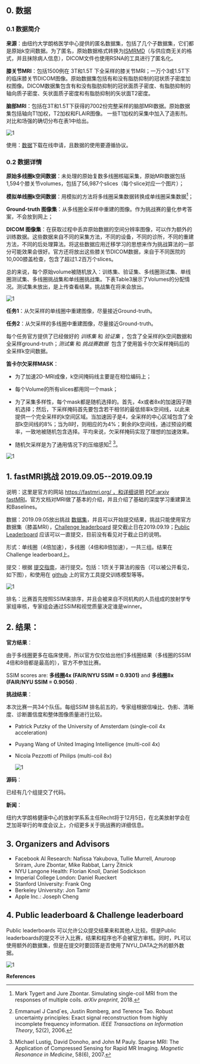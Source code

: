 ## 0. 数据

### 0.1 数据简介

**来源**：由纽约大学朗格医学中心提供的匿名数据集，包括了几个子数据集，它们都是原始k空间数据。为了匿名，原始数据格式转换为[ISMRMD](http://ismrmrd.github.io/)（与供应商无关的格式，并且抹除病人信息），DICOM文件也使用RSNA的工具进行了匿名化。

**膝关节MRI**：包括1500例在 3T和1.5T 下全采样的膝关节MRI；一万个3或1.5T下的临床膝关节DICOM图像。原始数据集包括有和没有脂肪抑制的冠状质子密度加权图像。DICOM数据集包含有和没有脂肪抑制的冠状面质子密度、有脂肪抑制的轴向质子密度、矢状面质子密度和有脂肪抑制的矢状面T2密度。

**脑部MRI**：包括在3T和1.5T下获得的7002份完整采样的脑部MRI数据。原始数据集包括轴向T1加权，T2加权和FLAIR图像。 一些T1加权的采集中加入了造影剂。对比和场强的确切分布在表1中给出。

![1](https://wzwimg-1300620626.cos.ap-chengdu.myqcloud.com/githubimg/clipboard_20191204032149.png)

使用：[数据](https://fastmri.med.nyu.edu/)下载在线申请，且数据的使用要遵循协议。

### 0.2 数据详情

**原始多线圈k空间数据**：未处理的原始复数多线圈核磁采集，原始MRI数据包括1,594个膝关节volumes，包括了56,987个slices（每个slice对应一个图片）；

**模拟单线圈k空间数据**：用模拟的方法将多线圈采集数据转换成单线圈采集数据[^1]；

**Ground-truth 图像集**：从多线圈全采样中重建的图像。作为挑战赛的量化参考答案，不会放到网上；

**DICOM 图像集**：在获取过程中丢弃原始数据的空间分辨率图像，可以作为额外的训练数据。这些数据来自不同的采集方法，不同的设备，不同的诊所，不同的重建方法，不同的后处理算法。将这些数据应用迁移学习的思想来作为挑战算法的一部分可能效果会很好。官方还将放出这些膝关节DICOM数据，来自于不同医院的10,000膝盖检查，包含了超过1.2百万个slices。

总的来说，每个原始volume被随机放入：训练集、验证集、多线圈测试集、单线圈测试集、多线圈挑战集和单线圈挑战集。下表Table3展示了Volumes的分配情况。测试集未放出，是上传查看结果。挑战集在将来会放出。

![1](https://wzwimg-1300620626.cos.ap-chengdu.myqcloud.com/githubimg/clipboard_20191204041916.png)

**任务1**：从欠采样的单线圈中重建图像，尽量接近Ground-truth。

**任务2**：从欠采样的多线圈中重建图像，尽量接近Ground-truth。

每个任务官方提供了已经做好的 *训练集* 和 *验证集* ，包含了全采样的k空间数据和全采样ground-truth；*测试集* 和 *挑战赛数据*  包含了使用笛卡尔欠采样掩码后的全采样k空间数据。

**笛卡尔欠采样MASK**：

- 为了加速2D-MRI成像，k空间掩码线主要是在相位编码上；

- 每个Volume的所有slices都用同一个mask；
- 为了采集多样性，每个mask都是随机选择的。首先，4x或者8x的加速因子随机选择；然后，下采样掩码首先要包含若干相邻的最低频率k空间线，以此来提供一个完全采样的k空间区域。当加速因子是4，全采样的中心区域包含了全部k空间线的8%；当为8时，则相应的为4%；剩余的k空间线，通过预设的概率，一致地被随机包含选择。平均来说，欠采样掩码实现了理想的加速效果。
- 随机欠采样是为了通用情况下的压缩感知[^2] [^3]。

![1](https://wzwimg-1300620626.cos.ap-chengdu.myqcloud.com/githubimg/clipboard_20191204042634.png)

## 1. fastMRI挑战 2019.09.05--2019.09.19

说明：这里是官方的网站 https://fastmri.org/ ，和详细说明 [PDF:arxiv fastMRI](https://arxiv.org/pdf/1811.08839.pdf )。官方文档对MRI做了基本的介绍，并且介绍了基础的深度学习重建算法和Baselines。

数据：2019.09.05放出挑战 [数据集](https://fastmri.med.nyu.edu/)，并且可以开始提交结果，挑战只能使用官方数据集（膝盖MRI），[Challenge leaderboard](https://fastmri.org/leaderboards/challenge) 提交截止日在2019.09.19；[Public Leaderboard](https://fastmri.org/leaderboards) 应该可以一直提交，目前没有看见对于截止日的说明。

形式：单线圈（4倍加速），多线圈（4倍和8倍加速），一共三组。结果在Challenge leaderboard上。

提交：根据 [提交指南](https://fastmri.org/submission_guidelines)，进行提交。包括：1页关于算法的报告（可以被公开看见，如下图），和使用在 [github](https://github.com/facebookresearch/fastMRI) 上的官方工具提交训练模型等等。

![1](https://wzwimg-1300620626.cos.ap-chengdu.myqcloud.com/githubimg/clipboard_20191204022322.png)

排名：比赛首先按照SSIM来排序，并且会被来自不同机构的人员组成的放射学专家组审核，专家组会通过SSIM和视觉质量决定谁是winner。

## 2. 结果：
**官方结果**：

由于多线圈更多在临床使用，所以官方仅仅给出他们多线圈结果（多线圈的SSIM 4倍和8倍都是最高的），官方不参加比赛。 

SSIM scores are: **多线圈4x (FAIR/NYU SSIM = 0.9301)** and **多线圈8x (FAIR/NYU SSIM = 0.9056)** .

**挑战结果**：

本次比赛一共34个队伍。每组SSIM 排名前五的，专家组根据信噪比、伪影、清晰度、诊断置信度和整体图像质量进行比较。

- Patrick Putzky of the University of Amsterdam (single-coil 4x acceleration)

- Puyang Wang of United Imaging Intelligence (multi-coil 4x) 

- Nicola Pezzotti of Philips (multi-coil 8x) 

  ![1](https://wzwimg-1300620626.cos.ap-chengdu.myqcloud.com/githubimg/clipboard_20191204023822.png)

**源码**：

已经有几个组提交了代码。

**新闻**：

纽约大学朗格健康中心的放射学系系主任Recht将于12月5日，在北美放射学会在芝加哥举行的年度会议上，介绍更多关于挑战赛的详细信息。

## 3. Organizers and Advisors

- Facebook AI Research: Nafissa Yakubova, Tullie Murrell, Anuroop Sriram, Jure Zbontar, Mike Rabbat, Larry Zitnick
- NYU Langone Health: Florian Knoll, Daniel Sodickson
- Imperial College London: Daniel Rueckert
- Stanford University: Frank Ong
- Berkeley University: Jon Tamir
- Apple Inc.: Joseph Cheng

## 4. Public leaderboard & Challenge leaderboard

Public leaderboards 可以允许公众提交结果来和其他人比较。但是Public leaderboards的提交不计入比赛，结果和程序也不会被官方审核。同时，PL可以使用额外的数据集，但是在提交时要回答是否使用了NYU_DATA之外的额外数据。

![1](https://wzwimg-1300620626.cos.ap-chengdu.myqcloud.com/githubimg/clipboard_20191204015643.png)



**References**

[^1]: Mark Tygert and Jure Zbontar. Simulating single-coil MRI from the responses of multiple coils. *arXiv preprint*, 2018.
[^2]: Emmanuel J Cand`es, Justin Romberg, and Terence Tao. Robust uncertainty principles: Exact signal reconstruction from highly incomplete frequency information. *IEEE Transactions on Information Theory*, 52(2), 2006.
[^3]: Michael Lustig, David Donoho, and John M Pauly. Sparse MRI: The Application of Compressed Sensing for Rapid MR Imaging. *Magnetic Resonance in Medicine*, 58(6), 2007.




